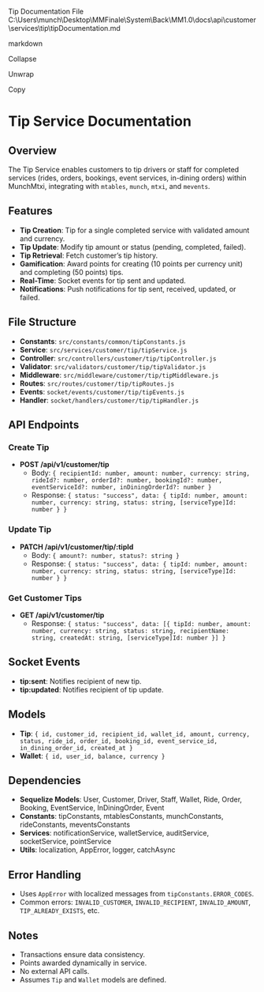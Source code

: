 Tip Documentation File
C:\Users\munch\Desktop\MMFinale\System\Back\MM1.0\docs\api\customer\services\tip\tipDocumentation.md

markdown

Collapse

Unwrap

Copy
# Tip Service Documentation

## Overview
The Tip Service enables customers to tip drivers or staff for completed services (rides, orders, bookings, event services, in-dining orders) within MunchMtxi, integrating with `mtables`, `munch`, `mtxi`, and `mevents`.

## Features
- **Tip Creation**: Tip for a single completed service with validated amount and currency.
- **Tip Update**: Modify tip amount or status (pending, completed, failed).
- **Tip Retrieval**: Fetch customer’s tip history.
- **Gamification**: Award points for creating (10 points per currency unit) and completing (50 points) tips.
- **Real-Time**: Socket events for tip sent and updated.
- **Notifications**: Push notifications for tip sent, received, updated, or failed.

## File Structure
- **Constants**: `src/constants/common/tipConstants.js`
- **Service**: `src/services/customer/tip/tipService.js`
- **Controller**: `src/controllers/customer/tip/tipController.js`
- **Validator**: `src/validators/customer/tip/tipValidator.js`
- **Middleware**: `src/middleware/customer/tip/tipMiddleware.js`
- **Routes**: `src/routes/customer/tip/tipRoutes.js`
- **Events**: `socket/events/customer/tip/tipEvents.js`
- **Handler**: `socket/handlers/customer/tip/tipHandler.js`

## API Endpoints
### Create Tip
- **POST /api/v1/customer/tip**
  - Body: `{ recipientId: number, amount: number, currency: string, rideId?: number, orderId?: number, bookingId?: number, eventServiceId?: number, inDiningOrderId?: number }`
  - Response: `{ status: "success", data: { tipId: number, amount: number, currency: string, status: string, [serviceType]Id: number } }`

### Update Tip
- **PATCH /api/v1/customer/tip/:tipId**
  - Body: `{ amount?: number, status?: string }`
  - Response: `{ status: "success", data: { tipId: number, amount: number, currency: string, status: string, [serviceType]Id: number } }`

### Get Customer Tips
- **GET /api/v1/customer/tip**
  - Response: `{ status: "success", data: [{ tipId: number, amount: number, currency: string, status: string, recipientName: string, createdAt: string, [serviceType]Id: number }] }`

## Socket Events
- **tip:sent**: Notifies recipient of new tip.
- **tip:updated**: Notifies recipient of tip update.

## Models
- **Tip**: `{ id, customer_id, recipient_id, wallet_id, amount, currency, status, ride_id, order_id, booking_id, event_service_id, in_dining_order_id, created_at }`
- **Wallet**: `{ id, user_id, balance, currency }`

## Dependencies
- **Sequelize Models**: User, Customer, Driver, Staff, Wallet, Ride, Order, Booking, EventService, InDiningOrder, Event
- **Constants**: tipConstants, mtablesConstants, munchConstants, rideConstants, meventsConstants
- **Services**: notificationService, walletService, auditService, socketService, pointService
- **Utils**: localization, AppError, logger, catchAsync

## Error Handling
- Uses `AppError` with localized messages from `tipConstants.ERROR_CODES`.
- Common errors: `INVALID_CUSTOMER`, `INVALID_RECIPIENT`, `INVALID_AMOUNT`, `TIP_ALREADY_EXISTS`, etc.

## Notes
- Transactions ensure data consistency.
- Points awarded dynamically in service.
- No external API calls.
- Assumes `Tip` and `Wallet` models are defined.